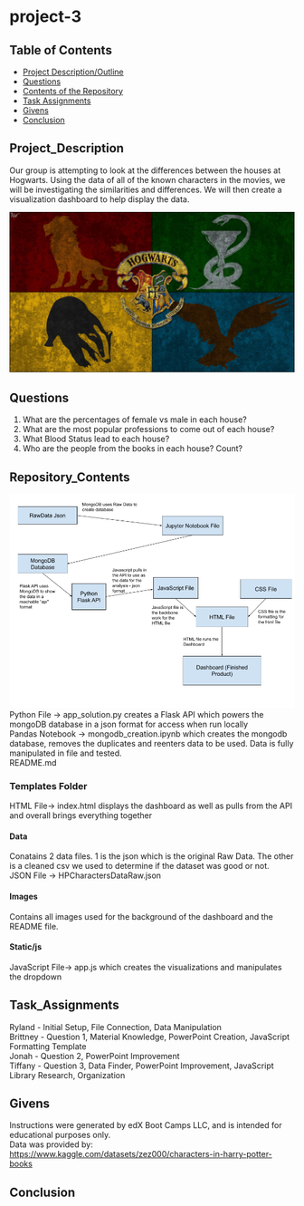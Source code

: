# project-3
## Table of Contents

- [Project Description/Outline](#project_description)
- [Questions](#questions)
- [Contents of the Repository](#repository_contents)
- [Task Assignments](#task_assignments)
- [Givens](#givens)
- [Conclusion](#conclusion)


## Project_Description
Our group is attempting to look at the differences between the houses at Hogwarts. Using the data of all of the known characters in the movies, we will be investigating the similarities and differences. We will then create a visualization dashboard to help display the data.<br />

![houses](templates/Images/harry-potter-animal-outlines.jpeg) 

## Questions
1. What are the percentages of female vs male in each house?
2. What are the most popular professions to come out of each house?
3. What Blood Status lead to each house?
4. Who are the people from the books in each house? Count?

## Repository_Contents
![workflow](templates/Images/Files_Workflow.png)
Python File -> app\_solution.py creates a Flask API which powers the mongoDB database in a json format for access when run locally <br />
Pandas Notebook -> mongodb\_creation.ipynb which creates the mongodb database, removes the duplicates and reenters data to be used. Data is fully manipulated in file and tested.<br />
README.md <br />
### Templates Folder
HTML File-> index.html displays the dashboard as well as pulls from the API and overall brings everything together<br />
#### Data
Conatains 2 data files. 1 is the json which is the original Raw Data. The other is a cleaned csv we used to determine if the dataset was good or not.<br />
JSON File -> HPCharactersDataRaw.json <br />
#### Images
Contains all images used for the background of the dashboard and the README file.<br />
#### Static/js
JavaScript File-> app.js which creates the visualizations and manipulates the dropdown<br />


## Task_Assignments
Ryland - Initial Setup, File Connection, Data Manipulation<br />
Brittney - Question 1, Material Knowledge, PowerPoint Creation, JavaScript Formatting Template<br />
Jonah - Question 2, PowerPoint Improvement<br />
Tiffany - Question 3, Data Finder, PowerPoint Improvement, JavaScript Library Research, Organization<br />


## Givens
Instructions were generated by edX Boot Camps LLC, and is intended for educational purposes only.<br />
Data was provided by: https://www.kaggle.com/datasets/zez000/characters-in-harry-potter-books

## Conclusion
    

